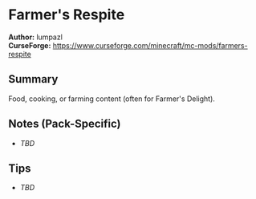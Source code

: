 # Farmer's Respite

**Author:** lumpazl  
**CurseForge:** https://www.curseforge.com/minecraft/mc-mods/farmers-respite

## Summary
Food, cooking, or farming content (often for Farmer's Delight).

## Notes (Pack-Specific)
- _TBD_

## Tips
- _TBD_


